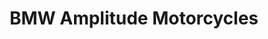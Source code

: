 ---
title: "BMW Amplitude Motorcycles"
url: /chambray-les-tours/bmw-amplitude-motorcycles/
shop: voiture
---